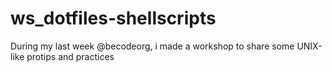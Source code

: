 # ws_dotfiles-shellscripts
During my last week @becodeorg, i made a workshop to share some UNIX-like protips and practices
